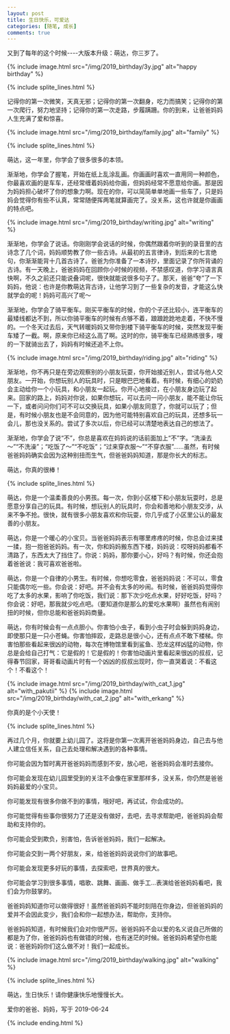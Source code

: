 ```yaml
---
layout: post
title: 生日快乐，可爱达
categories: [随笔, 成长]
comments: true
---
```


又到了每年的这个时候----大版本升级：萌达，你三岁了。

{% include image.html src="/img/2019_birthday/3y.jpg" alt="happy birthday" %}

<!--more-->

{% include splite_lines.html %}

记得你的第一次微笑，天真无邪；记得你的第一次翻身，吃力而搞笑；记得你的第一次爬行，努力地坚持；记得你的第一次走路，步履蹒跚。你的到来，让爸爸妈妈人生充满了爱和惊喜。

{% include image.html src="/img/2019_birthday/family.jpg" alt="family" %}

{% include splite_lines.html %}

萌达，这一年里，你学会了很多很多的本领。

渐渐地，你学会了握笔，开始在纸上乱涂乱画。你画画时喜欢一直用同一种颜色，你最喜欢画的是车车，还经常缠着妈妈给你画，但妈妈经常不愿意给你画。那是因为妈妈担心破坏了你的想象力啊。现在的你，可以简简单单地画一些车了，只是妈妈会觉得你有些不认真，常常随便挥两笔就算画完了。没关系，这也许就是你画画的特点吧。

{% include image.html src="/img/2019_birthday/writing.jpg" alt="writing" %}

渐渐地，你学会了说话。你刚刚学会说话的时候，你偶然跟着你听到的录音里的古诗念了几个词，妈妈顺势教了你一些古诗。从最初的五言律诗，到后来的七言绝句，你渐渐能背十几首古诗了。爸爸为你准备了一本诗抄，里面记录了你所背诵的古诗。有一天晚上，爸爸妈妈在回顾你小时候的视频，不禁感叹道，你学习语言真快啊，不久之前还只能说叠词呢，很快就能说很多句子了。那天，爸爸“夸”了一下妈妈，他说：也许是你教萌达背古诗，让他学习到了一些复杂的发音，才能这么快就学会的呢！妈妈可高兴了呢～

渐渐地，你学会了骑平衡车。刚买平衡车的时候，你的个子还比较小，连平衡车的最矮线都达不到，所以你骑平衡车的时候有点够不着，踉踉跄跄地走着，不快不慢的。一个冬天过去后，天气转暖妈妈又带你到楼下骑平衡车的时候，突然发现平衡车矮了一截。啊，原来你已经这么高了啊。这时的你，骑平衡车已经熟练很多，嗖的一下就骑出去了，妈妈有时候还追不上你。

{% include image.html src="/img/2019_birthday/riding.jpg" alt="riding" %}

渐渐地，你不再只是在旁边观察别的小朋友玩耍，你开始接近别人，尝试与他人交朋友。一开始，你想玩别人的玩具时，只是眼巴巴地看着。有时候，有细心的奶奶会主动给你一个小玩具，和小朋友一起玩。你开心地接过，在小朋友身边玩了起来。回家的路上，妈妈对你说，如果你想玩，可以去问一问小朋友，能不能让你玩一下，或者问问你们可不可以交换玩具，如果小朋友同意了，你就可以玩了；但是，有时候小朋友也是不会同意的，因为他可能特别喜欢自己的玩具，还想多玩一会儿，那也没关系的。尝试了多次以后，你已经可以清楚地表达自己的想法了。

渐渐地，你学会了说“不”，你总是喜欢在妈妈说的话前面加上“不”字。“洗澡去～”“不洗澡”；“吃饭了～”“不吃饭”；“过来穿衣服～”“不穿衣服”......虽然，有时候爸爸妈妈确实会因为这种别扭而生气，但爸爸妈妈知道，那是你长大的标志。

萌达，你真的很棒！

{% include splite_lines.html %}

萌达，你是一个温柔善良的小男孩。每一次，你到小区楼下和小朋友玩耍时，总是愿意分享自己的玩具。有时候，想玩别人的玩具时，你会和善地和小朋友交涉，从来不争不抢。很快，就有很多小朋友喜欢和你玩耍，你几乎成了小区里公认的最友善的小朋友。

萌达，你是一个暖心的小宝贝。当爸爸妈妈表示有哪里疼疼的时候，你总会过来揉一揉，抱一抱爸爸妈妈。有一次，你和妈妈搬东西下楼，妈妈说：哎呀妈妈都看不清路了，东西太大了挡住了。你说：妈妈，那你要小心，好吗？有时候，你还会抱着爸爸说：我可喜欢爸爸啦。

萌达，你是一个自律的小男生。有时候，你想吃零食，爸爸妈妈说：不可以，零食只能偶尔吃一些。你会说：好吧。并不会有太多的吵闹。有时候，爸爸妈妈觉得你吃了太多的水果，影响了你吃饭，我们说：那下次少吃点水果，好好吃饭，好吗？你会说：好吧，那我就少吃点吧。（要知道你是那么的爱吃水果啊）虽然也有闹别扭的时候，但你总能和爸爸妈妈商量。

萌达，你有时候会有一点点胆小。你害怕小虫子，看到小虫子时会躲到妈妈身边，即使那只是一只小苍蝇。你害怕摔跤，走路总是很小心，还有点点不敢下楼梯。你害怕那些看起来很凶的动物，每次在博物馆里看到鲨鱼、恐龙这样凶猛的动物，你总是会给自己打气：它是假的！它是假的！你害怕动画片里看起来很凶的叔叔，记得春节回家，哥哥看动画片时有一个凶凶的叔叔出现时，你一直哭着说：不看这个！不看这个！

{% include image.html src="/img/2019_birthday/with_cat_1.jpg" alt="with_pakutii" %}
{% include image.html src="/img/2019_birthday/with_cat_2.jpg" alt="with_erkang" %}

你真的是个小天使！

{% include splite_lines.html %}

再过几个月，你就要上幼儿园了。这将是你第一次离开爸爸妈妈身边，自己去与他人建立信任关系，自己去处理和解决遇到的各种事情。

你可能会因为暂时离开爸爸妈妈而感到不安，放心吧，爸爸妈妈会准时去接你。

你可能会发现在幼儿园里受到的关注不会像在家里那样多，没关系，你仍然是爸爸妈妈最爱的小宝贝。

你可能发现有很多你做不到的事情，哦好吧，再试试，你会成功的。

你可能觉得有些事你很努力了还是没有做好，去吧，去寻求帮助吧，爸爸妈妈会帮助和支持你的。

你可能会受到欺负，别害怕，告诉爸爸妈妈，我们一起解决。

你可能会交到一两个好朋友，来，给爸爸妈妈说说你们的故事吧。

你可能会发现更多好玩的事情，去探索吧，世界真的很大。

你可能会学习到很多事情，唱歌、跳舞、画画、做手工...表演给爸爸妈妈看吧，我们会为你鼓掌的。

爸爸妈妈知道你可以做得很好！虽然爸爸妈妈不能时刻陪在你身边，但爸爸妈妈的爱并不会因此变少，我们会和你一起想办法，帮助你，支持你。

爸爸妈妈知道，有时候我们会对你很严厉。爸爸妈妈不会以爱的名义说自己所做的都是为了你，爸爸妈妈也有做错的时候，也有迷茫的时候。爸爸妈妈希望你也能说：爸爸妈妈你们这么做不对！我们一起成长。

{% include image.html src="/img/2019_birthday/walking.jpg" alt="walking" %}

{% include splite_lines.html %}

萌达，生日快乐！请你健康快乐地慢慢长大。

爱你的爸爸、妈妈，写于 2019-06-24

{% include ending.html %}
